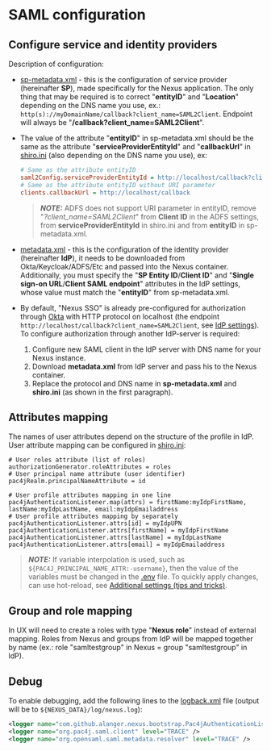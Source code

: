# SAML configuration

## Configure service and identity providers

Description of configuration:

- [sp-metadata.xml](../etc/sso/config/sp-metadata.xml) - this is the configuration of service provider (hereinafter **SP**), made specifically for the Nexus application. The only thing that may be required is to correct "**entityID**" and "**Location**" depending on the DNS name you use, ex.: `http(s)://myDomainName/callback?client_name=SAML2Client`. Endpoint will always be "**/callback?client_name=SAML2Client**".
- The value of the attribute "**entityID**" in sp-metadata.xml should be the same as the attribute "**serviceProviderEntityId**" and "**callbackUrl**" in [shiro.ini](../etc/sso/config/shiro.ini) (also depending on the DNS name you use), ex:

    ```ini
    # Same as the attribute entityID
    saml2Config.serviceProviderEntityId = http://localhost/callback?client_name=SAML2Client
    # Same as the attribute entityID without URI parameter
    clients.callbackUrl = http://localhost/callback
    ```

    > **_NOTE:_** ADFS does not support URI parameter in entityID, remove "_?client_name=SAML2Client_" from **Client ID** in the ADFS settings, from **serviceProviderEntityId** in shiro.ini and from **entityID** in sp-metadata.xml.

- [metadata.xml](../etc/sso/config/metadata.xml) - this is the configuration of the identity provider (hereinafter **IdP**), it needs to be downloaded from Okta/Keycloak/ADFS/Etc and passed into the Nexus container. Additionally, you must specify the "**SP Entity ID**/**Client ID**" and "**Single sign-on URL**/**Client SAML endpoint**" attributes in the IdP settings, whose value must match the "**entityID**" from sp-metadata.xml.
- By default, "Nexus SSO" is already pre-configured for authorization through [Okta](https://www.okta.com/) with HTTP protocol on localhost (the endpoint `http://localhost/callback?client_name=SAML2Client`, see [IdP settings](https://user-images.githubusercontent.com/15138089/230576296-f064501e-7c0d-4838-9ace-e522d9c8f100.png)). To configure authorization through another IdP-server is required:
    1. Configure new SAML client in the IdP server with DNS name for your Nexus instance.
    2. Download **metadata.xml** from IdP server and pass his to the Nexus container.
    3. Replace the protocol and DNS name in **sp-metadata.xml** and **shiro.ini** (as shown in the first paragraph).

## Attributes mapping

The names of user attributes depend on the structure of the profile in IdP. User attribute mapping can be configured in [shiro.ini](../etc/sso/config/shiro.ini):

```properties
# User roles attribute (list of roles)
authorizationGenerator.roleAttributes = roles
# User principal name attribute (user identifier)
pac4jRealm.principalNameAttribute = id

# User profile attributes mapping in one line
pac4jAuthenticationListener.map(attrs) = firstName:myIdpFirstName, lastName:myIdpLastName, email:myIdpEmailaddress
# User profile attributes mapping by separately
pac4jAuthenticationListener.attrs[id] = myIdpUPN
pac4jAuthenticationListener.attrs[firstName] = myIdpFirstName
pac4jAuthenticationListener.attrs[lastName] = myIdpLastName
pac4jAuthenticationListener.attrs[email] = myIdpEmailaddress
```

> **_NOTE:_** If variable interpolation is used, such as `${PAC4J_PRINCIPAL_NAME_ATTR:-username}`, then the value of the variables must be changed in the [.env](../.env) file. To quickly apply changes, can use hot-reload, see [Additional settings (tips and tricks)](../README.md#additional-settings-tips-and-tricks).

## Group and role mapping

In UX will need to create a roles with type "**Nexus role**" instead of external mapping. Roles from Nexus and groups from IdP will be mapped together by name (ex.: role "samltestgroup" in Nexus = group "samltestgroup" in IdP).

## Debug

To enable debugging, add the following lines to the [logback.xml](../etc/logback/logback.xml) file (output will be to `${NEXUS_DATA}/log/nexus.log`):

```xml
<logger name="com.github.alanger.nexus.bootstrap.Pac4jAuthenticationListener" level="TRACE" />
<logger name="org.pac4j.saml.client" level="TRACE" />
<logger name="org.opensaml.saml.metadata.resolver" level="TRACE" />
```
